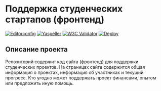 # Поддержка студенческих стартапов (фронтенд)

[![Editorconfig](https://github.com/igsekor/new/actions/workflows/editorconfig.yml/badge.svg?branch=main&event=push)](https://github.com/igsekor/new/actions/workflows/editorconfig.yml) [![Yaspeller](https://github.com/igsekor/new/actions/workflows/speller.yml/badge.svg?branch=main&event=push)](https://github.com/igsekor/new/actions/workflows/speller.yml) [![W3C Validator](https://github.com/igsekor/new/actions/workflows/w3c.yml/badge.svg?branch=main&event=push)](https://github.com/igsekor/new/actions/workflows/w3c.yml) [![Deploy](https://github.com/igsekor/new/actions/workflows/deploy.yml/badge.svg?branch=main&event=push)](https://github.com/igsekor/new/actions/workflows/deploy.yml)

## Описание проекта

Репозиторий содержит код сайта (фронтенд) для поддержки студенческих проектов. На страницах сайта содержится общая информация о проектах, информация об участниках и текущий прогресс. Кто угодно может поддержать проект финансами, опытом или предложить иную помощь.
